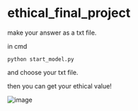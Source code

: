 # ethical_final_project

make your answer as a txt file.

in cmd

```
python start_model.py
```

and choose your txt file.

then you can get your ethical value!

![image](https://github.com/user-attachments/assets/04b56256-09d3-480f-9522-1e67d3e9b554)
